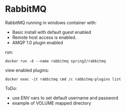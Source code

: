 # RabbitMQ

RabbitMQ running in windows container with:
- Basic install with default guest enabled
- Remote host access is enabled.
- AMQP 1.0 plugin enabled

run:
```
docker run -d --name rabbitmq spring2/rabbitmq
```


view enabled plugins:
```
docker exec -it rabbitmq cmd /c rabbitmq-plugins list
```

ToDo:
- use ENV vars to set default username and password
- example of VOLUME mapped directory
